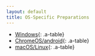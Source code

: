 ```yaml
---
layout: default
title: OS-Specific Preparations
---
```


- [Windows](windows.html){: .a-table}
- [ChromeOS/android](android.html){: .a-table}
- [macOS/Linux](linux.html){: .a-table}
